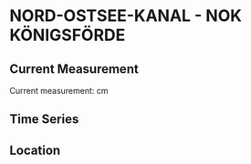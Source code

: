 # NORD-OSTSEE-KANAL - NOK KÖNIGSFÖRDE

## Current Measurement

Current measurement: <Value topic="rivers/pegel-online/NOK/NOK KÖNIGSFÖRDE/measurementValue"/> cm

## Time Series

<TimeSeries topic="rivers/pegel-online/NOK/NOK KÖNIGSFÖRDE/measurementValue" period="week" />

## Location

<WorldMap>
  <Marker lat="54.35682511407572" lon="9.883252534676961" labelTopic="rivers/pegel-online/NOK/NOK KÖNIGSFÖRDE" />
</WorldMap>
